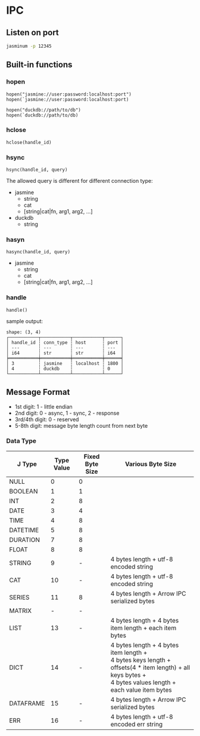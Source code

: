# IPC

## Listen on port

```bash
jasminum -p 12345
```

## Built-in functions

### hopen

```
hopen("jasmine://user:password:localhost:port")
hopen(`jasmine://user:password:localhost:port)

hopen("duckdb://path/to/db")
hopen(`duckdb://path/to/db)
```

### hclose

```
hclose(handle_id)
```

### hsync

```
hsync(handle_id, query)
```

The allowed query is different for different connection type:

- jasmine
  - string
  - cat
  - [string|cat|fn, arg1, arg2, ...]
- duckdb
  - string

### hasyn

```
hasync(handle_id, query)
```

- jasmine
  - string
  - cat
  - [string|cat|fn, arg1, arg2, ...]

### handle

```
handle()
```

sample output:

```
shape: (3, 4)
┌───────────┬───────────┬───────────┬──────┐
│ handle_id ┆ conn_type ┆ host      ┆ port │
│ ---       ┆ ---       ┆ ---       ┆ ---  │
│ i64       ┆ str       ┆ str       ┆ i64  │
╞═══════════╪═══════════╪═══════════╪══════╡
│ 3         ┆ jasmine   ┆ localhost ┆ 1800 │
│ 4         ┆ duckdb    ┆           ┆ 0    │
└───────────┴───────────┴───────────┴──────┘
```

## Message Format

- 1st digit: 1 - little endian
- 2nd digit: 0 - async, 1 - sync, 2 - response
- 3rd/4th digit: 0 - reserved
- 5-8th digit: message byte length count from next byte

### Data Type

| J Type    | Type Value | Fixed Byte Size | Various Byte Size                                                                                                                                                 |
| --------- | ---------- | --------------- | ----------------------------------------------------------------------------------------------------------------------------------------------------------------- |
| NULL      | 0          | 0               |                                                                                                                                                                   |
| BOOLEAN   | 1          | 1               |                                                                                                                                                                   |
| INT       | 2          | 8               |                                                                                                                                                                   |
| DATE      | 3          | 4               |                                                                                                                                                                   |
| TIME      | 4          | 8               |                                                                                                                                                                   |
| DATETIME  | 5          | 8               |                                                                                                                                                                   |
| DURATION  | 7          | 8               |                                                                                                                                                                   |
| FLOAT     | 8          | 8               |                                                                                                                                                                   |
| STRING    | 9          | -               | 4 bytes length + utf-8 encoded string                                                                                                                             |
| CAT       | 10         | -               | 4 bytes length + utf-8 encoded string                                                                                                                             |
| SERIES    | 11         | 8               | 4 bytes length + Arrow IPC serialized bytes                                                                                                                       |
| MATRIX    | -          | -               |                                                                                                                                                                   |
| LIST      | 13         | -               | 4 bytes length + 4 bytes item length + each item bytes                                                                                                            |
| DICT      | 14         | -               | 4 bytes length + 4 bytes item length + <br> 4 bytes keys length + offsets(4 \* item length) + all keys bytes + <br> 4 bytes values length + each value item bytes |
| DATAFRAME | 15         | -               | 4 bytes length + Arrow IPC serialized bytes                                                                                                                       |
| ERR       | 16         | -               | 4 bytes length + utf-8 encoded err string                                                                                                                         |
